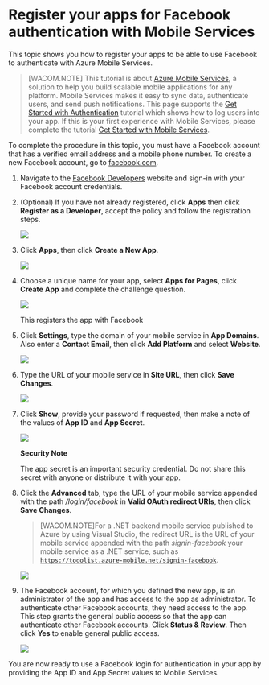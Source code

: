 <properties linkid="develop-mobile-how-to-guides-register-for-facebook-authentication" urlDisplayName="Register for Facebook Authentication" pageTitle="Register for Facebook authentication - Mobile Services" metaKeywords="Azure Facebook, Azure Facebook, Azure authenticate Mobile Services" description="Learn how to use Facebook authentication in your Azure Mobile Services app." metaCanonical="" services="mobile-services" documentationCenter="Mobile" title="Register your apps for Facebook authentication with Mobile Services" authors="glenga" solutions="" manager="" editor="" />

<tags ms.service="mobile-services" ms.workload="mobile" ms.tgt_pltfrm="mobile-multiple" ms.devlang="multiple" ms.topic="article" ms.date="01/01/1900" ms.author="glenga" />

# Register your apps for Facebook authentication with Mobile Services

This topic shows you how to register your apps to be able to use Facebook to authenticate with Azure Mobile Services. 

>[WACOM.NOTE] This tutorial is about [Azure Mobile Services], a solution to help you build scalable mobile applications for any platform. Mobile Services makes it easy to sync data, authenticate users, and send push notifications. This page supports the <a href="http://azure.microsoft.com/en-us/documentation/articles/mobile-services-ios-get-started-users/">Get Started with Authentication</a> tutorial which shows how to log users into your app. If this is your first experience with Mobile Services, please complete the tutorial <a href="http://azure.microsoft.com/en-us/documentation/articles/mobile-services-ios-get-started/">Get Started with Mobile Services</a>.
	
To complete the procedure in this topic, you must have a Facebook account that has a verified email address and a mobile phone number. To create a new Facebook account, go to <a href="http://go.microsoft.com/fwlink/p/?LinkId=268285" target="_blank">facebook.com</a>.

1. Navigate to the <a href="http://go.microsoft.com/fwlink/p/?LinkId=268286" target="_blank">Facebook Developers</a> website and sign-in with your Facebook account credentials.

2. (Optional) If you have not already registered, click **Apps** then click **Register as a Developer**, accept the policy and follow the registration steps. 

   	![][0]

3. Click **Apps**, then click **Create a New App**.

   	![][1]

4. Choose a unique name for your app, select **Apps for Pages**, click **Create App** and complete the challenge question.

   	![][2]

	This registers the app with Facebook 

5. Click **Settings**, type the domain of your mobile service in **App Domains**. Also enter a **Contact Email**, then click **Add Platform** and select **Website**.

   	![][3]

6. Type the URL of your mobile service in **Site URL**, then click **Save Changes**.

	![][4]

7. Click **Show**, provide your password if requested, then make a note of the values of **App ID** and **App Secret**. 

   	![][5]

    <div class="dev-callout"><b>Security Note</b>
	<p>The app secret is an important security credential. Do not share this secret with anyone or distribute it with your app.</p>
    </div>


8. Click the **Advanced** tab, type the URL of your mobile service appended with the path _/login/facebook_ in **Valid OAuth redirect URIs**, then click **Save Changes**. 

	>[WACOM.NOTE]For a .NET backend mobile service published to Azure by using Visual Studio, the redirect URL is the URL of your mobile service appended with the path _signin-facebook_ your mobile service as a .NET service, such as <code>https://todolist.azure-mobile.net/signin-facebook</code>.  
	
	![][7]

9. The Facebook account, for which you defined the new app, is an administrator of the app and has access to the app as administrator. To authenticate other Facebook accounts, they need access to the app. This step grants the general public access so that the app can authenticate other Facebook accounts. Click **Status & Review**. Then click **Yes** to enable general public access.

    ![][6]



You are now ready to use a Facebook login for authentication in your app by providing the App ID and App Secret values to Mobile Services.  

<!-- Anchors. -->

<!-- Images. -->
[0]: ./media/mobile-services-how-to-register-facebook-authentication/mobile-services-facebook-developer-register.png
[1]: ./media/mobile-services-how-to-register-facebook-authentication/mobile-services-facebook-add-app.png
[2]: ./media/mobile-services-how-to-register-facebook-authentication/mobile-services-facebook-new-app-dialog.png
[3]: ./media/mobile-services-how-to-register-facebook-authentication/mobile-services-facebook-configure-app.png
[4]: ./media/mobile-services-how-to-register-facebook-authentication/mobile-services-facebook-configure-app-2.png
[5]: ./media/mobile-services-how-to-register-facebook-authentication/mobile-services-facebook-completed.png
[6]: ./media/mobile-services-how-to-register-facebook-authentication/mobile-services-facebook-configure-app-general-public.png
[7]: ./media/mobile-services-how-to-register-facebook-authentication/mobile-services-facebook-configure-app-3.png

<!-- URLs. -->
[Facebook Developers]: http://go.microsoft.com/fwlink/p/?LinkId=268286
[Get started with authentication]: /en-us/develop/mobile/tutorials/get-started-with-users-dotnet/
[Azure Management Portal]: https://manage.windowsazure.com/
[Azure Mobile Services]: http://azure.microsoft.com/en-us/services/mobile-services/